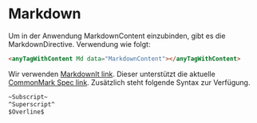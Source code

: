 # Markdown

Um in der Anwendung MarkdownContent einzubinden, gibt es die MarkdownDirective. Verwendung wie folgt:
```html
<anyTagWithContent Md data="MarkdownContent"></anyTagWithContent>
```

Wir verwenden [MarkdownIt link](https://github.com/markdown-it/markdown-it). Dieser unterstützt die aktuelle [CommonMark Spec link](https://spec.commonmark.org/).
Zusätzlich steht folgende Syntax zur Verfügung.

```markdown
~Subscript~
^Superscript^
$Overline$
```
